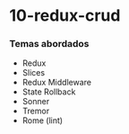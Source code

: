 # 10-redux-crud

### Temas abordados
- Redux
- Slices
- Redux Middleware
- State Rollback
- Sonner
- Tremor
- Rome (lint)